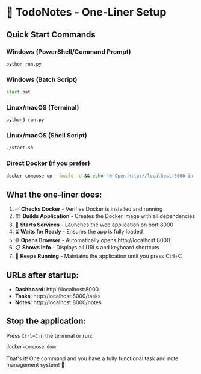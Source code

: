 # 🚀 TodoNotes - One-Liner Setup

## Quick Start Commands

### Windows (PowerShell/Command Prompt)
```cmd
python run.py
```

### Windows (Batch Script)
```cmd
start.bat
```

### Linux/macOS (Terminal)
```bash
python3 run.py
```

### Linux/macOS (Shell Script)
```bash
./start.sh
```

### Direct Docker (if you prefer)
```bash
docker-compose up --build -d && echo "🌐 Open http://localhost:8000 in your browser"
```

## What the one-liner does:

1. ✅ **Checks Docker** - Verifies Docker is installed and running
2. 🏗️ **Builds Application** - Creates the Docker image with all dependencies
3. 🚀 **Starts Services** - Launches the web application on port 8000
4. ⏳ **Waits for Ready** - Ensures the app is fully loaded
5. 🌐 **Opens Browser** - Automatically opens http://localhost:8000
6. 📋 **Shows Info** - Displays all URLs and keyboard shortcuts
7. 🔄 **Keeps Running** - Maintains the application until you press Ctrl+C

## URLs after startup:
- **Dashboard**: http://localhost:8000
- **Tasks**: http://localhost:8000/tasks
- **Notes**: http://localhost:8000/notes

## Stop the application:
Press `Ctrl+C` in the terminal or run:
```bash
docker-compose down
```

That's it! One command and you have a fully functional task and note management system! 🎉